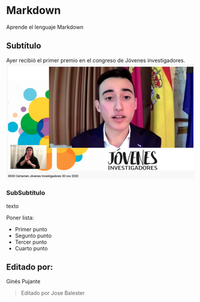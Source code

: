 # Markdown
Aprende el lenguaje Markdown


## Subtítulo
Ayer recibió el primer premio en el congreso de Jóvenes investigadores.
![Foto de Jorge Parra](/images/ExpJorgParra.png)


### SubSubtítulo
texto

Poner lista:
- Primer punto
- Segunto punto
- Tercer punto
- Cuarto punto

## Editado por:

Ginés Pujante
> Editado por Jose Balester
